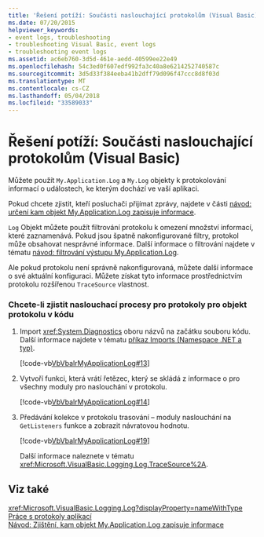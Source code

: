 ```yaml
---
title: 'Řešení potíží: Součásti naslouchající protokolům (Visual Basic)'
ms.date: 07/20/2015
helpviewer_keywords:
- event logs, troubleshooting
- troubleshooting Visual Basic, event logs
- troubleshooting event logs
ms.assetid: ac6eb760-3d5d-461e-aedd-40599ee22e49
ms.openlocfilehash: 54c3ed0f607edf992fa3c40a8e6214252740587c
ms.sourcegitcommit: 3d5d33f384eeba41b2dff79d096f47ccc8d8f03d
ms.translationtype: MT
ms.contentlocale: cs-CZ
ms.lasthandoff: 05/04/2018
ms.locfileid: "33589033"
---
```

# <a name="troubleshooting-log-listeners-visual-basic"></a>Řešení potíží: Součásti naslouchající protokolům (Visual Basic)
Můžete použít `My.Application.Log` a `My.Log` objekty k protokolování informací o událostech, ke kterým dochází ve vaší aplikaci.  
  
 Pokud chcete zjistit, kteří posluchači přijímat zprávy, najdete v části [návod: určení kam objekt My.Application.Log zapisuje informace](../../../../visual-basic/developing-apps/programming/log-info/walkthrough-determining-where-my-application-log-writes-information.md).  
  
 `Log` Objekt můžete použít filtrování protokolu k omezení množství informací, které zaznamenává. Pokud jsou špatně nakonfigurované filtry, protokol může obsahovat nesprávné informace. Další informace o filtrování najdete v tématu [návod: filtrování výstupu My.Application.Log](../../../../visual-basic/developing-apps/programming/log-info/walkthrough-filtering-my-application-log-output.md).  
  
 Ale pokud protokolu není správně nakonfigurovaná, můžete další informace o své aktuální konfiguraci. Můžete získat tyto informace prostřednictvím protokolu rozšířenou `TraceSource` vlastnost.  
  
### <a name="to-determine-the-log-listeners-for-the-log-object-in-code"></a>Chcete-li zjistit naslouchací procesy pro protokoly pro objekt protokolu v kódu  
  
1.  Import <xref:System.Diagnostics> oboru názvů na začátku souboru kódu. Další informace najdete v tématu [příkaz Imports (Namespace .NET a typ)](../../../../visual-basic/language-reference/statements/imports-statement-net-namespace-and-type.md).  
  
     [!code-vb[VbVbalrMyApplicationLog#13](../../../../visual-basic/developing-apps/programming/log-info/codesnippet/VisualBasic/troubleshooting-log-listeners_1.vb)]  
  
2.  Vytvoří funkci, která vrátí řetězec, který se skládá z informace o pro všechny moduly pro naslouchání v protokolu.  
  
     [!code-vb[VbVbalrMyApplicationLog#14](../../../../visual-basic/developing-apps/programming/log-info/codesnippet/VisualBasic/troubleshooting-log-listeners_2.vb)]  
  
3.  Předávání kolekce v protokolu trasování – moduly naslouchání na `GetListeners` funkce a zobrazit návratovou hodnotu.  
  
     [!code-vb[VbVbalrMyApplicationLog#19](../../../../visual-basic/developing-apps/programming/log-info/codesnippet/VisualBasic/troubleshooting-log-listeners_3.vb)]  
  
     Další informace naleznete v tématu <xref:Microsoft.VisualBasic.Logging.Log.TraceSource%2A>.  
  
## <a name="see-also"></a>Viz také  
 <xref:Microsoft.VisualBasic.Logging.Log?displayProperty=nameWithType>  
 [Práce s protokoly aplikací](../../../../visual-basic/developing-apps/programming/log-info/working-with-application-logs.md)  
 [Návod: Zjištění, kam objekt My.Application.Log zapisuje informace](../../../../visual-basic/developing-apps/programming/log-info/walkthrough-determining-where-my-application-log-writes-information.md)
